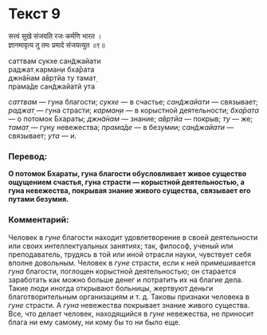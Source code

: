 # Текст 9

सत्त्वं सुखे संजयति रजः कर्मणि भारत ।  
ज्ञानमावृत्य तु तमः प्रमादे संजयत्युत ॥९॥

саттвам̇ сукхе сан̃джайати  
раджат̣ карман̣и бха̄рата  
джн̃а̄нам а̄вр̣тйа ту тамат̣  
прама̄де сан̃джайатй ута

_саттвам_ — гуна благости; _сукхе_ — в счастье; _сан̃джайати_ — связывает; _раджат̣_ — гуна страсти; _карман̣и_ — в корыстной деятельности; _бха̄рата_ — о потомок Бхараты; _джн̃а̄нам_ — знание; _а̄вр̣тйа_ — покрыв; _ту_ — же; _тамат̣_ — гун̣у невежества; _прама̄де_ — в безумии; _сан̃джайати_ — связывает; _ута_ — и.

### Перевод:

**О потомок Бхараты, гуна благости обусловливает живое существо ощущением счастья, гуна страсти — корыстной деятельностью, а гуна невежества, покрывая знание живого существа, связывает его путами безумия.**

### Комментарий:

Человек в _гуне_ благости находит удовлетворение в своей деятельности или своих интеллектуальных занятиях; так, философ, ученый или преподаватель, трудясь в той или иной отрасли науки, чувствует себя вполне довольным. Человек в _гуне_ страсти, если к ней примешивается _гуна_ благости, поглощен корыстной деятельностью; он старается заработать как можно больше денег и потратить их на благие дела. Такие люди иногда открывают больницы, жертвуют деньги благотворительным организациям и т. д. Таковы признаки человека в _гуне_ страсти. А _гуна_ невежества покрывает знание живого существа. Все, что делает человек, находящийся в _гуне_ невежества, не приносит блага ни ему самому, ни кому бы то ни было еще.